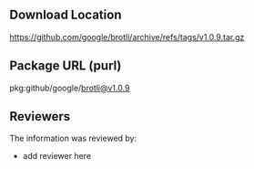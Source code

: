 ## Download Location

https://github.com/google/brotli/archive/refs/tags/v1.0.9.tar.gz

## Package URL (purl)

pkg:github/google/brotli@v1.0.9

## Reviewers

The information was reviewed by:

* add reviewer here
